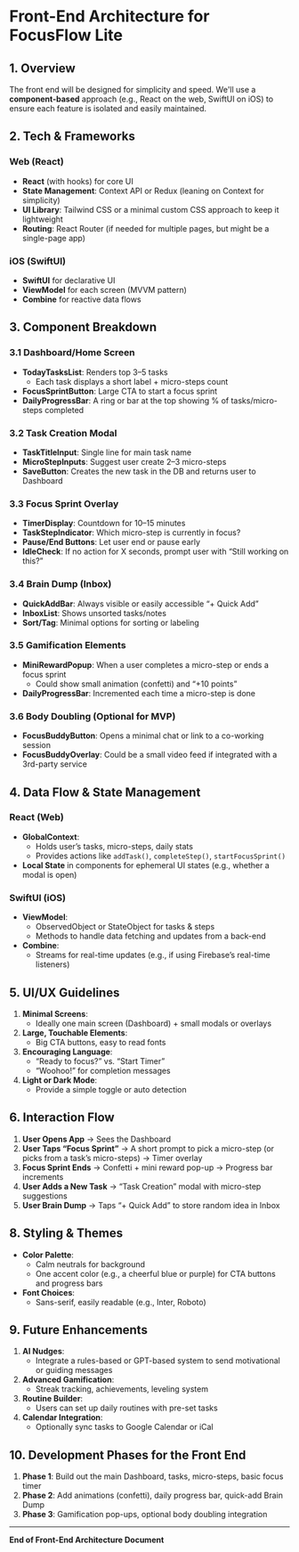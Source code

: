 # Front-End Architecture for FocusFlow Lite

## 1. Overview
The front end will be designed for simplicity and speed. We'll use a **component-based** approach (e.g., React on the web, SwiftUI on iOS) to ensure each feature is isolated and easily maintained.

## 2. Tech & Frameworks

### Web (React)
- **React** (with hooks) for core UI
- **State Management**: Context API or Redux (leaning on Context for simplicity)
- **UI Library**: Tailwind CSS or a minimal custom CSS approach to keep it lightweight
- **Routing**: React Router (if needed for multiple pages, but might be a single-page app)

### iOS (SwiftUI)
- **SwiftUI** for declarative UI
- **ViewModel** for each screen (MVVM pattern)
- **Combine** for reactive data flows

## 3. Component Breakdown

### 3.1 Dashboard/Home Screen
- **TodayTasksList**: Renders top 3–5 tasks
  - Each task displays a short label + micro-steps count
- **FocusSprintButton**: Large CTA to start a focus sprint
- **DailyProgressBar**: A ring or bar at the top showing % of tasks/micro-steps completed

### 3.2 Task Creation Modal
- **TaskTitleInput**: Single line for main task name
- **MicroStepInputs**: Suggest user create 2–3 micro-steps
- **SaveButton**: Creates the new task in the DB and returns user to Dashboard

### 3.3 Focus Sprint Overlay
- **TimerDisplay**: Countdown for 10–15 minutes
- **TaskStepIndicator**: Which micro-step is currently in focus?
- **Pause/End Buttons**: Let user end or pause early
- **IdleCheck**: If no action for X seconds, prompt user with “Still working on this?”

### 3.4 Brain Dump (Inbox)
- **QuickAddBar**: Always visible or easily accessible “+ Quick Add”
- **InboxList**: Shows unsorted tasks/notes
- **Sort/Tag**: Minimal options for sorting or labeling

### 3.5 Gamification Elements
- **MiniRewardPopup**: When a user completes a micro-step or ends a focus sprint
  - Could show small animation (confetti) and “+10 points”
- **DailyProgressBar**: Incremented each time a micro-step is done

### 3.6 Body Doubling (Optional for MVP)
- **FocusBuddyButton**: Opens a minimal chat or link to a co-working session
- **FocusBuddyOverlay**: Could be a small video feed if integrated with a 3rd-party service

## 4. Data Flow & State Management

### React (Web)
- **GlobalContext**: 
  - Holds user’s tasks, micro-steps, daily stats
  - Provides actions like `addTask()`, `completeStep()`, `startFocusSprint()`
- **Local State** in components for ephemeral UI states (e.g., whether a modal is open)

### SwiftUI (iOS)
- **ViewModel**:
  - ObservedObject or StateObject for tasks & steps
  - Methods to handle data fetching and updates from a back-end
- **Combine**:
  - Streams for real-time updates (e.g., if using Firebase’s real-time listeners)

## 5. UI/UX Guidelines

1. **Minimal Screens**:
   - Ideally one main screen (Dashboard) + small modals or overlays
2. **Large, Touchable Elements**:
   - Big CTA buttons, easy to read fonts
3. **Encouraging Language**:
   - “Ready to focus?” vs. “Start Timer”
   - “Woohoo!” for completion messages
4. **Light or Dark Mode**:
   - Provide a simple toggle or auto detection

## 6. Interaction Flow

1. **User Opens App** → Sees the Dashboard
2. **User Taps “Focus Sprint”** → A short prompt to pick a micro-step (or picks from a task’s micro-steps) → Timer overlay
3. **Focus Sprint Ends** → Confetti + mini reward pop-up → Progress bar increments
4. **User Adds a New Task** → “Task Creation” modal with micro-step suggestions
5. **User Brain Dump** → Taps “+ Quick Add” to store random idea in Inbox


## 8. Styling & Themes

- **Color Palette**:
  - Calm neutrals for background
  - One accent color (e.g., a cheerful blue or purple) for CTA buttons and progress bars
- **Font Choices**:
  - Sans-serif, easily readable (e.g., Inter, Roboto)

## 9. Future Enhancements

1. **AI Nudges**:
   - Integrate a rules-based or GPT-based system to send motivational or guiding messages
2. **Advanced Gamification**:
   - Streak tracking, achievements, leveling system
3. **Routine Builder**:
   - Users can set up daily routines with pre-set tasks
4. **Calendar Integration**:
   - Optionally sync tasks to Google Calendar or iCal

## 10. Development Phases for the Front End

1. **Phase 1**: Build out the main Dashboard, tasks, micro-steps, basic focus timer
2. **Phase 2**: Add animations (confetti), daily progress bar, quick-add Brain Dump
3. **Phase 3**: Gamification pop-ups, optional body doubling integration

---

**End of Front-End Architecture Document**
